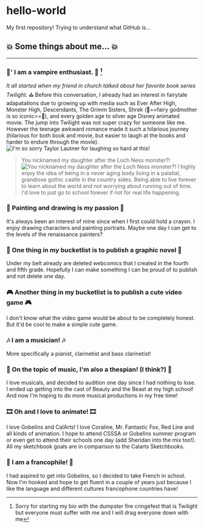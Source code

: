 # hello-world
My first repository! Trying to understand what GitHub is...
## :boom: Some things about me... :boom:

---

### :vampire:' I am a vampire enthusiast. :vampire: [^1]
*It all started when my friend in church talked about her favorite book series Twilight.* :church: Before this conversation, I already had an interest in fairytale adapatations due to growing up with media such as Ever After High, Monster High, Descendants, The Grimm Sisters, Shrek (:fairy:==fairy godmother is so iconic==:fairy:), and every golden age to silver age Disney animated movie. The jump into Twilight was not super crazy for someone like me. However the teenage awkward romance made it such a hilarious journey (hilarious for both book and movie, but easier to laugh at the books and harder to endure through the movie).
![I'm so sorry Taylor Lautner for laughing so hard at this!](https://www.google.com/url?sa=i&url=https%3A%2F%2Fwww.quora.com%2FWhat-was-a-real-scene-of-actress-Kristen-Stewart&psig=AOvVaw1QQ3zvD__egFob-k3DrvMe&ust=1690189509179000&source=images&cd=vfe&opi=89978449&ved=0CBAQjRxqFwoTCLiMwN68pIADFQAAAAAdAAAAABBf)
> You nicknamed my daughter after the Loch Ness monster?!
![You nicknamed my daughter after the Loch Ness monster?!](https://www.google.com/url?sa=i&url=https%3A%2F%2Faminoapps.com%2Fc%2Ftwilight-saga%2Fpage%2Fblog%2Ftwilight-is-real-a-twilight-fanfiction-chapter-1%2FP22v_jqcmu6QQw6Da8kB7dppNxdzJ5ProW&psig=AOvVaw0imxnmoA29N8vcIvJbQ_6s&ust=1690189494769000&source=images&cd=vfe&opi=89978449&ved=0CBAQjRxqFwoTCMDFseG8pIADFQAAAAAdAAAAABAX)
I highly enjoy the idea of being in a never aging body living in a palatial, grandiose gothic castle in the country sides. Being able to live forever to learn about the world and not worrying about running out of time. I'd love to just go to school forever if not for real life happening.

### 🎨 Painting and drawing is my passion 🎨
It's always been an interest of mine since when I first could hold a crayon. I enjoy drawing characters and painting portraits. Maybe one day I can get to the levels of the renaissance painters?

### 📖 One thing in my bucketlist is to publish a graphic novel 📖
Under my belt already are deleted webcomics that I created in the fourth and fifth grade. Hopefully I can make something I can be proud of to publish and not delete one day.

### 🎮 Another thing in my bucketlist is to publish a cute video game :video_game:
I don't know what the video game would be about to be completely honest. But it'd be cool to make a simple cute game.

### :notes: I am a musician! :notes:
More specifically a pianist, clarinetist and bass clarinetist!

### :cinema: On the topic of music, I'm also a thespian! (I think?) :cinema:
I love musicals, and decided to audition one day since I had nothing to lose. I ended up getting into the cast of Beauty and the Beast at my high school! And now I'm hoping to do more musical productions in my free time!

### 🎞️ Oh and I love to animate! :film_strip:
I love Gobelins and CalArts! I love Coraline, Mr. Fantastic Fox, Red Line and all kinds of animation. I hope to attend CSSSA or Gobelins summer program or even get to attend their schools one day (add Sheridan into the mix too!). All my sketchbook goals are in comparison to the Calarts Sketchbooks.

### 🗼 I am a francophile! 🗼
I had aspired to get into Gobelins, so I decided to take French in school. Now I'm hooked and hope to get fluent in a couple of years just because I like the language and different cultures francophone countries have!

[^1]: Sorry for starting my bio with the dumpster fire cringefest that is Twilight but everyone must suffer with me and I will drag everyone down with me
